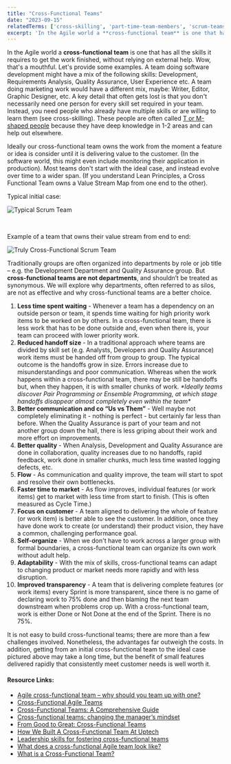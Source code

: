 ```yaml
---
title: "Cross-Functional Teams"
date: "2023-09-15"
relatedTerms: ['cross-skilling', 'part-time-team-members', 'scrum-teams', 'special-teams']
excerpt: 'In the Agile world a **cross-functional team** is one that has all the skills it requires'
---
```


In the Agile world a **cross-functional team** is one that has all the skills it requires to get the work finished, without relying on external help. Wow, that's a mouthful. Let's provide some examples. A team doing software development might have a mix of the following skills: Development, Requirements Analysis, Quality Assurance, User Experience etc. A team doing marketing work would have a different mix, maybe: Writer, Editor, Graphic Designer, etc. A key detail that often gets lost is that you don't necessarily need one person for every skill set required in your team. Instead, you need people who already have multiple skills or are willing to learn them (see cross-skilling). These people are often called [T or M-shaped people](/blog/how-to-cross-skill-and-grow-t-shaped-team-members.html) because they have deep knowledge in 1-2 areas and can help out elsewhere.

Ideally our cross-functional team owns the work from the moment a feature or idea is consider until it is delivering value to the customer. (In the software world, this might even include monitoring their application in production). Most teams don't start with the ideal case, and instead evolve over time to a wider span. (If you understand Lean Principles, a Cross Functional Team owns a Value Stream Map from one end to the other).

Typical initial case:

![Typical Scrum Team](src/content/glossary/cross-functional-teams/images/DevOps-Mindset-Kanban-Board-Typical-Scrum-Team-1024x161.png)

 

Example of a team that owns their value stream from end to end:

![Truly Cross-Functional Scrum Team](src/content/glossary/cross-functional-teams/images/DevOps-Mindset-Kanban-Board-blog-variation-2-1024x170.jpg)

Traditionally groups are often organized into departments by role or job title – e.g. the Development Department and Quality Assurance group. But **cross-functional teams are not departments**, and shouldn’t be treated as synonymous. We will explore why departments, often referred to as silos, are not as effective and why cross-functional teams are a better choice.

1. **Less time spent waiting** - Whenever a team has a dependency on an outside person or team, it spends time waiting for high priority work items to be worked on by others. In a cross-functional team, there is less work that has to be done outside and, even when there is, your team can proceed with lower priority work.
2. **Reduced handoff size** - In a traditional approach where teams are divided by skill set (e.g. Analysts, Developers and Quality Assurance) work items must be handed off from group to group. The typical outcome is the handoffs grow in size. Errors increase due to misunderstandings and poor communication. Whereas when the work happens within a cross-functional team, there may be still be handoffs but, when they happen, it is with smaller chunks of work. _\*Ideally teams discover Pair Programming or Ensemble Programming, at which stage handoffs disappear almost completely even within the team\*_
3. **Better communication and co “Us vs Them”** - Well maybe not completely eliminating it - nothing is perfect - but certainly far less than before. When the Quality Assurance is part of your team and not another group down the hall, there is less griping about their work and more effort on improvements.
4. **Better quality** - When Analysis, Development and Quality Assurance are done in collaboration, quality increases due to no handoffs, rapid feedback, work done in smaller chunks, much less time wasted logging defects, etc.
5. **Flow** - As communication and quality improve, the team will start to spot and resolve their own bottlenecks.
6. **Faster time to market** - As flow improves, individual features (or work items) get to market with less time from start to finish. (This is often measured as Cycle Time.)
7. **Focus on customer** - A team aligned to delivering the whole of feature (or work item) is better able to see the customer. In addition, once they have done work to create (or understand) their product vision, they have a common, challenging performance goal.
8. **Self-organize** - When we don't have to work across a larger group with formal boundaries, a cross-functional team can organize its own work without adult help.
9. **Adaptability** - With the mix of skills, cross-functional teams can adapt to changing product or market needs more rapidly and with less disruption.
10. **Improved transparency** - A team that is delivering complete features (or work items) every Sprint is more transparent, since there is no game of declaring work to 75% done and then blaming the next team downstream when problems crop up. With a cross-functional team, work is either Done or Not Done at the end of the Sprint. There is no 75%.

It is not easy to build cross-functional teams; there are more than a few challenges involved. Nonetheless, the advantages far outweigh the costs. In addition, getting from an initial cross-functional team to the ideal case pictured above may take a long time, but the benefit of small features delivered rapidly that consistently meet customer needs is well worth it.

#### Resource Links:

- [Agile cross-functional team – why should you team up with one?](https://inwedo.com/blog/cross-functional-agile-teams/)
- [Cross-Functional Agile Teams](https://www.linkedin.com/pulse/cross-functional-agile-teams-stacey-vetzal/)
- [Cross-Functional Teams: A Comprehensive Guide](https://www.agile42.com/en/blog/cross-functional-teams)
- [Cross-functional teams: changing the manager’s mindset](https://tisquirrel.me/2015/02/06/cross-functional-teams-changing-the-managers-mindset/)
- [From Good to Great: Cross-Functional Teams](https://agile-scrum.com/2019/04/03/from-good-to-great-cross-functional-teams/)
- [How We Built A Cross-Functional Team At Uptech](https://www.uptech.team/blog/cross-functional-team)
- [Leadership skills for fostering cross-functional teams](https://management30.com/blog/cross-functional-team-leadership/)
- [What does a cross-functional Agile team look like?](https://extremeuncertainty.com/what-does-cross-functional-agile-team-look-like/)
- [What is a Cross-Functional Team?](https://www.codurance.com/publications/2020/09/15/what-is-a-cross-functional-team)

